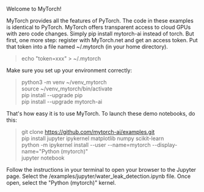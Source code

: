 Welcome to MyTorch!

MyTorch provides all the features of PyTorch.
The code in these examples is identical to PyTorch.
MyTorch offers transparent access to cloud GPUs with zero code changes.
Simply pip install mytorch-ai instead of torch.
But first, one more step: register with MyTorch.net and get an access token.
Put that token into a file named ~/.mytorch (in your home directory).

> echo "token=xxx" > ~/.mytorch

Make sure you set up your environment correctly:
> python3 -m venv ~/venv_mytorch  
> source ~/venv_mytorch/bin/activate  
> pip install --upgrade pip  
> pip install --upgrade mytorch-ai  

That's how easy it is to use MyTorch.
To launch these demo notebooks, do this:

> git clone https://github.com/mytorch-ai/examples.git  
> pip install jupyter ipykernel matplotlib numpy scikit-learn  
> python -m ipykernel install --user --name=mytorch --display-name="Python (mytorch)"  
> jupyter notebook

Follow the instructions in your terminal to open your browser to the Jupyter page.
Select the /examples/jupyter/water_leak_detection.ipynb file.
Once open, select the "Python (mytorch)" kernel.
